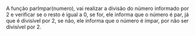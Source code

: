 A função parImpar(numero), vai realizar a divisão do número informado por 2 e verificar se o resto é igual a 0, se for, ele informa que o número é par, já que é divisível por 2, se não, ele informa que o número é ímpar, por não ser divisível por 2. 